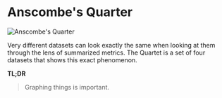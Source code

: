 # Anscombe's Quarter

![Anscombe's Quarter](https://upload.wikimedia.org/wikipedia/commons/e/ec/Anscombe%27s_quartet_3.svg)

Very different datasets can look exactly the same when looking at them through the lens of summarized metrics. The Quartet is a set of four datasets that shows this exact phenomenon.

**TL;DR**

> Graphing things is important.